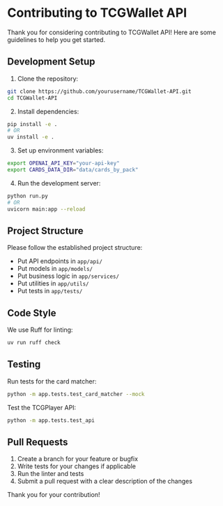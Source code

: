 # Contributing to TCGWallet API

Thank you for considering contributing to TCGWallet API! Here are some guidelines to help you get started.

## Development Setup

1. Clone the repository:
```bash
git clone https://github.com/yourusername/TCGWallet-API.git
cd TCGWallet-API
```

2. Install dependencies:
```bash
pip install -e .
# OR
uv install -e .
```

3. Set up environment variables:
```bash
export OPENAI_API_KEY="your-api-key"
export CARDS_DATA_DIR="data/cards_by_pack"
```

4. Run the development server:
```bash
python run.py
# OR
uvicorn main:app --reload
```

## Project Structure

Please follow the established project structure:

- Put API endpoints in `app/api/`
- Put models in `app/models/`
- Put business logic in `app/services/`
- Put utilities in `app/utils/`
- Put tests in `app/tests/`

## Code Style

We use Ruff for linting:

```bash
uv run ruff check
```

## Testing

Run tests for the card matcher:

```bash
python -m app.tests.test_card_matcher --mock
```

Test the TCGPlayer API:

```bash
python -m app.tests.test_api
```

## Pull Requests

1. Create a branch for your feature or bugfix
2. Write tests for your changes if applicable
3. Run the linter and tests
4. Submit a pull request with a clear description of the changes

Thank you for your contribution!
